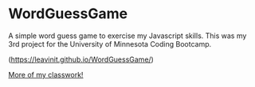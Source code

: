 # WordGuessGame
A simple word guess game to exercise my Javascript skills.
This was my 3rd project for the University of Minnesota Coding Bootcamp.

(https://leavinit.github.io/WordGuessGame/)

[More of my classwork!](https://github.com/leavinit?tab=repositories)

